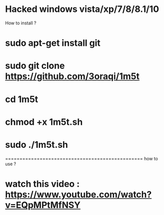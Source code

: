 Hacked windows vista/xp/7/8/8.1/10
================================================
How to install ? 
# sudo apt-get install git
# sudo git clone https://github.com/3oraqi/1m5t
# cd 1m5t
# chmod +x 1m5t.sh
# sudo ./1m5t.sh
================================================
how to use ?
# watch this video : https://www.youtube.com/watch?v=EQpMPtMfNSY

